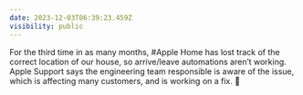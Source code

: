 ```yaml
---
date: 2023-12-03T06:39:23.459Z
visibility: public
---
```


For the third time in as many months, #Apple Home has lost track of the correct location of our house, so arrive/leave automations aren’t working. Apple Support says the engineering team responsible is aware of the issue, which is affecting many customers, and is working on a fix. 🤷
